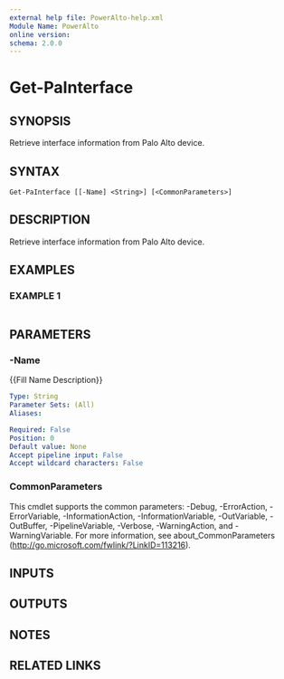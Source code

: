 ```yaml
---
external help file: PowerAlto-help.xml
Module Name: PowerAlto
online version:
schema: 2.0.0
---
```


# Get-PaInterface

## SYNOPSIS
Retrieve interface information from Palo Alto device.

## SYNTAX

```
Get-PaInterface [[-Name] <String>] [<CommonParameters>]
```

## DESCRIPTION
Retrieve interface information from Palo Alto device.

## EXAMPLES

### EXAMPLE 1
```

```

## PARAMETERS

### -Name
{{Fill Name Description}}

```yaml
Type: String
Parameter Sets: (All)
Aliases:

Required: False
Position: 0
Default value: None
Accept pipeline input: False
Accept wildcard characters: False
```

### CommonParameters
This cmdlet supports the common parameters: -Debug, -ErrorAction, -ErrorVariable, -InformationAction, -InformationVariable, -OutVariable, -OutBuffer, -PipelineVariable, -Verbose, -WarningAction, and -WarningVariable. For more information, see about_CommonParameters (http://go.microsoft.com/fwlink/?LinkID=113216).

## INPUTS

## OUTPUTS

## NOTES

## RELATED LINKS
